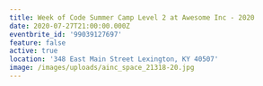 ```yaml
---
title: Week of Code Summer Camp Level 2 at Awesome Inc - 2020
date: 2020-07-27T21:00:00.000Z
eventbrite_id: '99039127697'
feature: false
active: true
location: '348 East Main Street Lexington, KY 40507'
image: /images/uploads/ainc_space_21318-20.jpg
---
```

